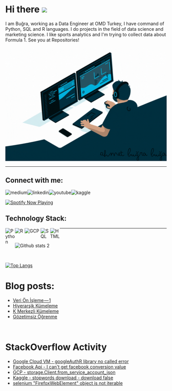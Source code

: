 # Hi there <img src="https://raw.githubusercontent.com/MartinHeinz/MartinHeinz/master/wave.gif" width="30px">

I am Buğra, working as a Data Engineer at OMD Turkey, I have command of Python, SQL and R languages. I do projects in the field of data science and marketing science. I like sports analytics and I'm trying to collect data about Formula 1.
See you at Repositories!
 


<p align="center">
  <img src="https://github.com/bugrabuga/bugrabuga/blob/main/ab.gif" alt="animated" width="800px" />
</p>

--------------------------------------------------
## Connect with me:

[<img align="left" alt="medium" src="https://img.shields.io/badge/medium-%2312100E.svg?&style=for-the-badge&logo=medium&logoColor=white" />][blog]
[<img align="left" alt="linkedin" src="https://img.shields.io/badge/linkedin-%2312100E.svg?&style=for-the-badge&logo=linkedin&logoColor=blue" />][linked]
[<img align="left" alt="youtube" src="https://img.shields.io/badge/YouTube-%2312100E.svg?&style=for-the-badge&logo=YouTube&logoColor=red" />][youtube]
[<img align="left" alt="kaggle" src="https://img.shields.io/badge/kaggle-%2312100E.svg?&style=for-the-badge&logo=kaggle&logoColor=blue" />][kaggle]

 
[blog]: https://bugaahmetbugra.medium.com
[linked]: https://linkedin.com/in/ahmetbugrabuga
[youtube]: https://www.youtube.com/channel/UCz6sMOizbHqYs3ID9_lqJvQ
[kaggle]: https://www.kaggle.com/ahmetburabua

<br/>

[<img src="https://github-spotify-six.vercel.app/api/github-spotify" alt="Spotify Now Playing" width="350" />](https://open.spotify.com/user/)

## Technology Stack:

[<img align="left" alt="Python" width="30px" src="https://upload.wikimedia.org/wikipedia/commons/thumb/c/c3/Python-logo-notext.svg/1200px-Python-logo-notext.svg.png" />][blog]
[<img align="left" alt="R" width="30px" src="https://upload.wikimedia.org/wikipedia/commons/thumb/1/1b/R_logo.svg/991px-R_logo.svg.png" />][blog]
[<img align="left" alt="GCP" width="50px" src="https://cloud.google.com/_static/cloud/images/social-icon-google-cloud-1200-630.png" />][blog]
[<img align="left" alt="SQL" width="30px" src="https://e7.pngegg.com/pngimages/170/924/png-clipart-microsoft-sql-server-microsoft-azure-sql-database-microsoft-text-logo-thumbnail.png" />][blog]
[<img align="left" alt="HTML" width="30px" src="https://upload.wikimedia.org/wikipedia/commons/thumb/6/61/HTML5_logo_and_wordmark.svg/512px-HTML5_logo_and_wordmark.svg.png" />][blog]

---------------------------------------------------------
<br/>

![Github stats 2](https://github-readme-stats.vercel.app/api?username=bugrabuga&show_icons=true&theme=merko)

<br/>

[![Top Langs](https://github-readme-stats.vercel.app/api/top-langs/?username=bugrabuga)](https://github.com/anuraghazra/github-readme-stats)


# Blog posts:
<!-- BLOG-POST-LIST:START -->
- [Veri Ön İşleme — 1](https://bugaahmetbugra.medium.com/veri-%C3%B6n-i%CC%87%C5%9Fleme-1-2a5fb77bd90?source=rss-dd2a4c8354c5------2)
- [Hiyerarşik Kümeleme](https://bugaahmetbugra.medium.com/hiyerar%C5%9Fik-k%C3%BCmeleme-99c88eb05931?source=rss-dd2a4c8354c5------2)
- [K Merkezli Kümeleme](https://bugaahmetbugra.medium.com/k-merkezli-k%C3%BCmeleme-2e793ddbfba9?source=rss-dd2a4c8354c5------2)
- [Gözetimsiz Öğrenme](https://bugaahmetbugra.medium.com/g%C3%B6zetimsiz-%C3%B6%C4%9Frenme-28598ef9c0ad?source=rss-dd2a4c8354c5------2)
<!-- BLOG-POST-LIST:END -->

<br/>

# StackOverflow Activity
<!-- STACKOVERFLOW:START -->
- [Google Cloud VM - googleAuthR library no called error](https://stackoverflow.com/questions/69925128/google-cloud-vm-googleauthr-library-no-called-error)
- [Facebook Api - I can&#39;t get facebook conversion value](https://stackoverflow.com/questions/69360352/facebook-api-i-cant-get-facebook-conversion-value)
- [GCP - storage.Client.from_service_account_json](https://stackoverflow.com/questions/67902901/gcp-storage-client-from-service-account-json)
- [Kaggle - stopwords download - download false](https://stackoverflow.com/questions/63495388/kaggle-stopwords-download-download-false)
- [selenium &quot;FirefoxWebElement&quot; object is not iterable](https://stackoverflow.com/questions/63403871/selenium-firefoxwebelement-object-is-not-iterable)
<!-- STACKOVERFLOW:END -->

